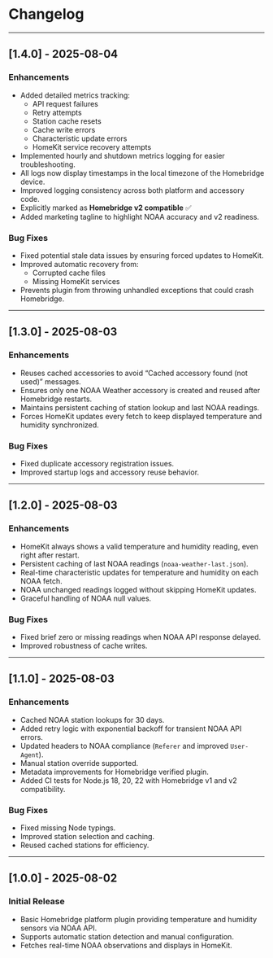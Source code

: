 # Changelog

---

## [1.4.0] - 2025-08-04

### Enhancements
- Added detailed metrics tracking:
  - API request failures
  - Retry attempts
  - Station cache resets
  - Cache write errors
  - Characteristic update errors
  - HomeKit service recovery attempts
- Implemented hourly and shutdown metrics logging for easier troubleshooting.
- All logs now display timestamps in the local timezone of the Homebridge device.
- Improved logging consistency across both platform and accessory code.
- Explicitly marked as **Homebridge v2 compatible** ✅
- Added marketing tagline to highlight NOAA accuracy and v2 readiness.

### Bug Fixes
- Fixed potential stale data issues by ensuring forced updates to HomeKit.
- Improved automatic recovery from:
  - Corrupted cache files
  - Missing HomeKit services
- Prevents plugin from throwing unhandled exceptions that could crash Homebridge.

---

## [1.3.0] - 2025-08-03

### Enhancements
- Reuses cached accessories to avoid “Cached accessory found (not used)” messages.
- Ensures only one NOAA Weather accessory is created and reused after Homebridge restarts.
- Maintains persistent caching of station lookup and last NOAA readings.
- Forces HomeKit updates every fetch to keep displayed temperature and humidity synchronized.

### Bug Fixes
- Fixed duplicate accessory registration issues.
- Improved startup logs and accessory reuse behavior.

---

## [1.2.0] - 2025-08-03

### Enhancements
- HomeKit always shows a valid temperature and humidity reading, even right after restart.
- Persistent caching of last NOAA readings (`noaa-weather-last.json`).
- Real-time characteristic updates for temperature and humidity on each NOAA fetch.
- NOAA unchanged readings logged without skipping HomeKit updates.
- Graceful handling of NOAA null values.

### Bug Fixes
- Fixed brief zero or missing readings when NOAA API response delayed.
- Improved robustness of cache writes.

---

## [1.1.0] - 2025-08-03

### Enhancements
- Cached NOAA station lookups for 30 days.
- Added retry logic with exponential backoff for transient NOAA API errors.
- Updated headers to NOAA compliance (`Referer` and improved `User-Agent`).
- Manual station override supported.
- Metadata improvements for Homebridge verified plugin.
- Added CI tests for Node.js 18, 20, 22 with Homebridge v1 and v2 compatibility.

### Bug Fixes
- Fixed missing Node typings.
- Improved station selection and caching.
- Reused cached stations for efficiency.

---

## [1.0.0] - 2025-08-02

### Initial Release
- Basic Homebridge platform plugin providing temperature and humidity sensors via NOAA API.
- Supports automatic station detection and manual configuration.
- Fetches real-time NOAA observations and displays in HomeKit.
